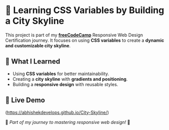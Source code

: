 # 🌆 Learning CSS Variables by Building a City Skyline

This project is part of my **[freeCodeCamp](https://www.freecodecamp.org/)** Responsive Web Design Certification journey. It focuses on using **CSS variables** to create a **dynamic and customizable city skyline**.

## 🚀 What I Learned
- Using **CSS variables** for better maintainability.  
- Creating a **city skyline** with **gradients and positioning**.  
- Building a **responsive design** with reusable styles.

## 🔗 Live Demo  
(https://abhishekdevelops.github.io/City-Skyline/)

📌 *Part of my journey to mastering responsive web design!* 🚀  
